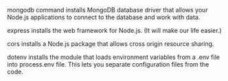 mongodb command installs MongoDB database driver that allows your Node.js applications to connect to the database and work with data.

express installs the web framework for Node.js. (It will make our life easier.)

cors installs a Node.js package that allows cross origin resource sharing.

dotenv installs the module that loads environment variables from a .env file into process.env file. This lets you separate configuration files from the code.
